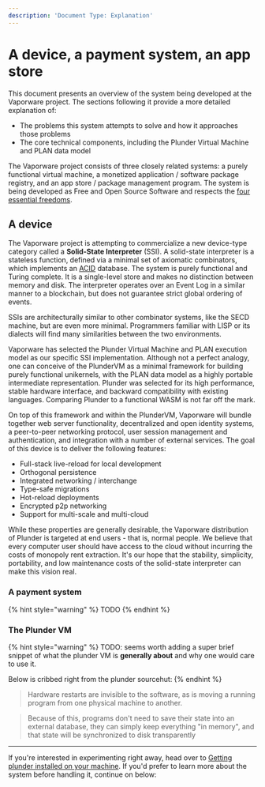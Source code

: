 ```yaml
---
description: 'Document Type: Explanation'
---
```


# A device, a payment system, an app store

This document presents an overview of the system being developed at the Vaporware project. The sections following it provide a more detailed explanation of:

* The problems this system attempts to solve and how it approaches those problems
* The core technical components, including the Plunder Virtual Machine and PLAN data model

The Vaporware project consists of three closely related systems: a purely functional virtual machine, a monetized application / software package registry, and an app store / package management program. The system is being developed as Free and Open Source Software and respects the [four essential freedoms](https://www.gnu.org/philosophy/free-sw.en.html).

## A device

The Vaporware project is attempting to commercialize a new device-type category called a **Solid-State Interpreter** (SSI). A solid-state interpreter is a stateless function, defined via a minimal set of axiomatic combinators, which implements an [ACID](https://en.wikipedia.org/wiki/ACID) database. The system is purely functional and Turing complete. It is a single-level store and makes no distinction between memory and disk. The interpreter operates over an Event Log in a similar manner to a blockchain, but does not guarantee strict global ordering of events.

SSIs are architecturally similar to other combinator systems, like the SECD machine, but are even more minimal. Programmers familiar with LISP or its dialects will find many similarities between the two environments.

Vaporware has selected the Plunder Virtual Machine and PLAN execution model as our specific SSI implementation. Although not a perfect analogy, one can conceive of the PlunderVM as a minimal framework for building purely functional unikernels, with the PLAN data model as a highly portable intermediate representation. Plunder was selected for its high performance, stable hardware interface, and backward compatibility with existing languages. Comparing Plunder to a functional WASM is not far off the mark.

On top of this framework and within the PlunderVM, Vaporware will bundle together web server functionality, decentralized and open identity systems, a peer-to-peer networking protocol, user session management and authentication, and integration with a number of external services. The goal of this device is to deliver the following features:

* Full-stack live-reload for local development
* Orthogonal persistence
* Integrated networking / interchange
* Type-safe migrations
* Hot-reload deployments
* Encrypted p2p networking
* Support for multi-scale and multi-cloud

While these properties are generally desirable, the Vaporware distribution of Plunder is targeted at end users - that is, normal people. We believe that every computer user should have access to the cloud without incurring the costs of monopoly rent extraction. It's our hope that the stability, simplicity, portability, and low maintenance costs of the solid-state interpreter can make this vision real.

### A payment system

{% hint style="warning" %}
TODO
{% endhint %}


### The Plunder VM

{% hint style="warning" %}
TODO: seems worth adding a super brief snippet of what the plunder VM is **generally about** and why one would care to use it.

Below is cribbed right from the plunder sourcehut:
{% endhint %}

> Hardware restarts are invisible to the software, as is moving a running program from one physical machine to another.

> Because of this, programs don't need to save their state into an external database, they can simply keep everything "in memory", and that state will be synchronized to disk transparently

----

If you're interested in experimenting right away, head over to [Getting plunder installed on your machine](setup/installation.md). If you'd prefer to learn more about the system before handling it, continue on below:
